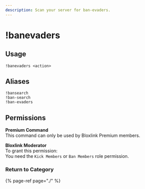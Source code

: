 ```yaml
---
description: Scan your server for ban-evaders.
---
```


# !banevaders

## Usage

```text
!banevaders <action>
```

## Aliases

```text
!bansearch
!ban-search
!ban-evaders
```

## Permissions

**Premium Command**  
This command can only be used by Bloxlink Premium members.

**Bloxlink Moderator**  
To grant this permission:  
You need the `Kick Members` or `Ban Members` role permission.

### Return to Category

{% page-ref page="./" %}

